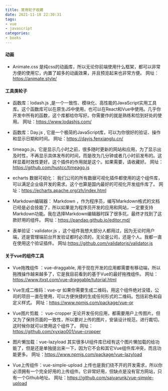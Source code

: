 ```yaml
---
title: 常用轮子收藏
date: 2021-11-18 22:30:31
tags:
- vue
- javascript
categories: 
- books
---
```


#### 动画
* Animate.css 是纯css的动画库，所以无论你前端使用什么框架，都可以非常方便的使用它，内置了超多的动画效果，并且预览起来也非常方便。
 网址：https://animate.style/

#### 工具类轮子
* 函数库：lodash.js ,是一个一致性、模块化、高性能的JavaScript实用工具库。这个函数库可以在原生JS中使用，也可以在React和Vue中使用。几乎你开发中所有的函数，这个库都给你写好。你需要作的就是熟练和恰到好处的使用。
 网址：https://www.lodashjs.com/

* 函数库：Day.js , 它是一个极简的JavaScript库，可以为你很好的验证、操作和显示日期和时间。
 网址：https://dayjs.fenxianglu.cn/

* timeago.js，它是显示几小时之前，很多随时更新的网站和应用，为了显示出及时性，不再显示具体发布的时间，而是改为几分钟或者几小时前发布的。这样显着时效性更好。这个插件的作用就是这个。如果需要，请收藏好。
 网址：https://github.com/hustcc/timeago.js

* echarts 数据可视化： 我们公司的所有数据可视化插件都使用的这个组件库，可以满足企业级开发的需求。这个也算是国内最好的可视化开发组件库了。
 网址：https://echarts.apache.org/zh/index.html

* Markdown编辑器： Markdown ，作为程序员，编写Markdown格式的文档已经是必会技能了，所以如果是为程序员开发的应用和网站，一定要支持Markdown功能。我在选择Markdown编辑器时踩了很多坑，最终才找到了这款好用的组件。
 网址：https://pandao.github.io/editor.md/

* 表单验证：validator.js ，这个组件我想大部分人都用过，因为无论时用户端，还是管理端前台开发验证都时必须的，无论是公司，还是个人。我都一直在使用这个验证插件。
 网址:https://github.com/validatorjs/validator.js

#### 关于vue的组件工具
* Vue拖拽组件 ：vue-draggable, 用于现在开发的应用都需要有移动端，所以拖拽操作越来越多了，它是我目前看到的基于Vue的最好拖拽组件。
 网址：https://www.itxst.com/vue-draggable/tutorial.html

* Vue生成二维码：vue-qr 如果你需要生成二维码，用这个组件绝对没错，公司的项目一直在使用，可以方便快捷的生成任何形式的二维码。包括彩色和自定义样式。
网址：https://www.npmjs.com/package/vue-qr

* Vue图片剪裁 ： vue-cropper 无论开发任何应用，都需要用户上传图片。但又为了保持页面的一致性，所以要对上传的图片，安装设计规范，进行裁切。这时候你就可以使用这个组件了。
 网址：https://github.com/xyxiao001/vue-cropper

* 图片懒加载：vue-lazyload 其实很多UI组件库已经有这个图片懒加载的给功能了，但是还是单独提出来一下，因为它不会和其它Vue组件库冲突，而且功能更多。
 网址：https://www.npmjs.com/package/vue-lazyload

* Vue上传组件：vue-simple-upload 上传也是我们绕不开的开发需求，所以你必须拥有一个完全好用的上传组件。它非常好用，但缺点是没有官方网站，只有一个Github地址。
 网址：https://github.com/saivarunk/vue-simple-upload